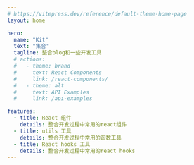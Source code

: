 ```yaml
---
# https://vitepress.dev/reference/default-theme-home-page
layout: home

hero:
  name: "Kit"
  text: "集合"
  tagline: 整合blog和一些开发工具
  # actions:
  #   - theme: brand
  #     text: React Components
  #     link: /react-components/
  #   - theme: alt
  #     text: API Examples
  #     link: /api-examples

features:
  - title: React 组件
    details: 整合开发过程中常用的react组件
  - title: utils 工具
    details: 整合开发过程中常用的函数工具
  - title: React hooks 工具
    details: 整合开发过程中常用的react hooks
---
```


